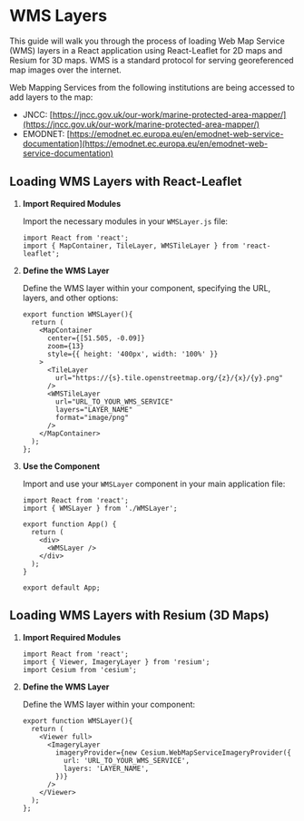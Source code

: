 # WMS Layers

This guide will walk you through the process of loading Web Map Service (WMS) layers in a React application using React-Leaflet for 2D maps and Resium for 3D maps. WMS is a standard protocol for serving georeferenced map images over the internet.

Web Mapping Services from the following institutions are being accessed to add layers to the map:
- JNCC: [https://jncc.gov.uk/our-work/marine-protected-area-mapper/](https://jncc.gov.uk/our-work/marine-protected-area-mapper/)
- EMODNET: [https://emodnet.ec.europa.eu/en/emodnet-web-service-documentation](https://emodnet.ec.europa.eu/en/emodnet-web-service-documentation)

## Loading WMS Layers with React-Leaflet

1. **Import Required Modules**

    Import the necessary modules in your `WMSLayer.js` file:

    ```tsx
    import React from 'react';
    import { MapContainer, TileLayer, WMSTileLayer } from 'react-leaflet';
    ```

2. **Define the WMS Layer**

    Define the WMS layer within your component, specifying the URL, layers, and other options:

    ```tsx
    export function WMSLayer(){
      return (
        <MapContainer
          center={[51.505, -0.09]}
          zoom={13}
          style={{ height: '400px', width: '100%' }}
        >
          <TileLayer
            url="https://{s}.tile.openstreetmap.org/{z}/{x}/{y}.png"
          />
          <WMSTileLayer
            url="URL_TO_YOUR_WMS_SERVICE"
            layers="LAYER_NAME"
            format="image/png"
          />
        </MapContainer>
      );
    };

3. **Use the Component**

    Import and use your `WMSLayer` component in your main application file:

    ```tsx
    import React from 'react';
    import { WMSLayer } from './WMSLayer';

    export function App() {
      return (
        <div>
          <WMSLayer />
        </div>
      );
    }

    export default App;
    ```

## Loading WMS Layers with Resium (3D Maps)

1. **Import Required Modules**

    ```tsx
    import React from 'react';
    import { Viewer, ImageryLayer } from 'resium';
    import Cesium from 'cesium';
    ```

2. **Define the WMS Layer**

    Define the WMS layer within your component:

    ```tsx
    export function WMSLayer(){
      return (
        <Viewer full>
          <ImageryLayer
            imageryProvider={new Cesium.WebMapServiceImageryProvider({
              url: 'URL_TO_YOUR_WMS_SERVICE',
              layers: 'LAYER_NAME',
            })}
          />
        </Viewer>
      );
    };
    ```